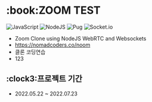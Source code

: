 <h1>:book:ZOOM TEST</h1>
  
  ![JavaScript](https://img.shields.io/badge/javascript-%23323330.svg?style=for-the-badge&logo=javascript&logoColor=%23F7DF1E)
  ![NodeJS](https://img.shields.io/badge/node.js-6DA55F?style=for-the-badge&logo=node.js&logoColor=white)
  ![Pug](https://img.shields.io/badge/Pug-FFF?style=for-the-badge&logo=pug&logoColor=A86454)
  ![Socket.io](https://img.shields.io/badge/Socket.io-black?style=for-the-badge&logo=socket.io&badgeColor=010101)
  
-   Zoom Clone using NodeJS WebRTC and Websockets
-   <https://nomadcoders.co/noom>
-   클론 코딩연습
-   123

<h2>:clock3:프로젝트 기간</h2>

-  2022.05.22 ~ 2022.07.23
